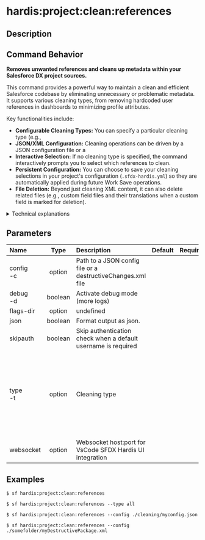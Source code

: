 <!-- This file has been generated with command 'sf hardis:doc:plugin:generate'. Please do not update it manually or it may be overwritten -->
# hardis:project:clean:references

## Description


## Command Behavior

**Removes unwanted references and cleans up metadata within your Salesforce DX project sources.**

This command provides a powerful way to maintain a clean and efficient Salesforce codebase by eliminating unnecessary or problematic metadata. It supports various cleaning types, from removing hardcoded user references in dashboards to minimizing profile attributes.

Key functionalities include:

- **Configurable Cleaning Types:** You can specify a particular cleaning type (e.g., 
- **JSON/XML Configuration:** Cleaning operations can be driven by a JSON configuration file or a 
- **Interactive Selection:** If no cleaning type is specified, the command interactively prompts you to select which references to clean.
- **Persistent Configuration:** You can choose to save your cleaning selections in your project's configuration (`.sfdx-hardis.yml`) so they are automatically applied during future Work Save operations.
- **File Deletion:** Beyond just cleaning XML content, it can also delete related files (e.g., custom field files and their translations when a custom field is marked for deletion).

<details markdown="1">
<summary>Technical explanations</summary>

The command's technical implementation involves several steps:

- **Configuration Loading:** It reads the project's configuration to determine default cleaning types and user preferences.
- **Cleaning Type Processing:** For each selected cleaning type, it either executes a dedicated sub-command (e.g., 
- **XML Filtering:** For template-based cleanings, it constructs a temporary JSON configuration file based on predefined templates or user-provided 
- **Package.xml Cleanup:** It iterates through 
- **Object Property Removal:** The 
</details>


## Parameters

|Name|Type|Description|Default|Required|Options|
|:---|:--:|:----------|:-----:|:------:|:-----:|
|config<br/>-c|option|Path to a JSON config file or a destructiveChanges.xml file||||
|debug<br/>-d|boolean|Activate debug mode (more logs)||||
|flags-dir|option|undefined||||
|json|boolean|Format output as json.||||
|skipauth|boolean|Skip authentication check when a default username is required||||
|type<br/>-t|option|Cleaning type|||all<br/>caseentitlement<br/>dashboards<br/>datadotcom<br/>destructivechanges<br/>localfields<br/>productrequest<br/>entitlement<br/>flowPositions<br/>sensitiveMetadatas<br/>minimizeProfiles|
|websocket|option|Websocket host:port for VsCode SFDX Hardis UI integration||||

## Examples

```shell
$ sf hardis:project:clean:references
```

```shell
$ sf hardis:project:clean:references --type all
```

```shell
$ sf hardis:project:clean:references --config ./cleaning/myconfig.json
```

```shell
$ sf hardis:project:clean:references --config ./somefolder/myDestructivePackage.xml
```



